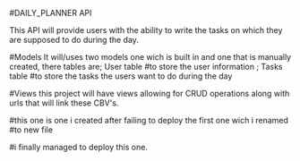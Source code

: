#DAILY_PLANNER API

This API will provide users with the ability to write the tasks on which they are supposed to do during the day.

#Models
It will/uses two models one wich is built in and one that is manually created,
there tables are; User table #to store the user information
                ; Tasks table #to store the tasks the users want to do during the day

                
#Views
this project will have views allowing for CRUD operations along with urls that will link these CBV's.


#this one is one i created after failing to deploy the first one wich i renamed
#to new file


#i finally managed to deploy this one.